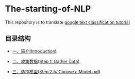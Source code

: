 # The-starting-of-NLP

This repository is to translate [google text classification tutorial](https://developers.google.com/machine-learning/guides/text-classification/)

## 目录结构

* [一、简介(Introduction)](../Doc/Introduction.md)

* [二、收集数据(Step 1: Gather Data)](../Doc/Gather_Data.md)

* [三、选择模型(Step 2.5: Choose a Model.md)](/Doc/Choose_a_Model.md)
